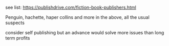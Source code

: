 

see list: https://publishdrive.com/fiction-book-publishers.html

Penguin, hachette, haper collins and more in the above, all the usual suspects

consider self publishing but an advance would solve more issues than long term profits
